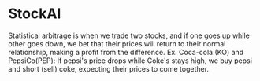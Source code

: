 # StockAI
Statistical arbitrage is when we trade two stocks, and if one goes up while other goes down, we bet that their prices will return to their normal relationship, making a profit from the difference.
Ex. Coca-cola (KO) and PepsiCo(PEP): If pepsi's price drops while Coke's stays high, we buy pepsi and short (sell) coke, expecting their prices to come together.